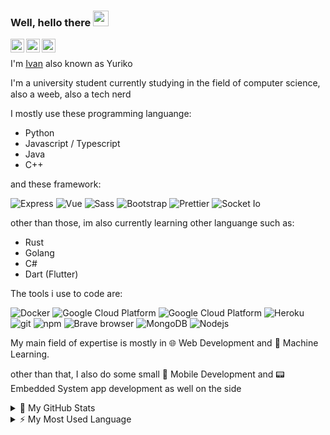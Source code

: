 

### Well, hello there <img src="https://media.giphy.com/media/hvRJCLFzcasrR4ia7z/giphy.gif" width="25px">


<a href="https://line.me/ti/p/ivan9826">
  <img align="left" alt="Yuriko's Line" width="22px" src="https://cdn.jsdelivr.net/npm/simple-icons@v3/icons/line.svg"/>
</a>
<a href="https://www.reddit.com/user/yuriko192/">
  <img align="left" alt="Yuriko's Reddit" width="22px" src="https://cdn.jsdelivr.net/npm/simple-icons@v3/icons/reddit.svg" />
</a>
<a href="https://t.me/yuriko192">
  <img align="left" alt="Yuriko's Telegram" width="22px" src="https://cdn.jsdelivr.net/npm/simple-icons@v3/icons/telegram.svg" />
</a>
<br/>

I'm [Ivan](https://github.com/yuriko192) also known as Yuriko

I'm a university student currently studying in the field of computer science, also a weeb, also a tech nerd <img src="https://emojis.slackmojis.com/emojis/images/1531849430/4246/blob-sunglasses.gif?1531849430" width="15"/>

I mostly use these programming languange:
- Python
- Javascript / Typescript
- Java
- C++
  
and these framework:
<p>
    <img alt="Express" src="https://img.shields.io/badge/-Express-CB3837?style=flat-square&logo=npm&logoColor=white" />
    <img alt="Vue" src="https://img.shields.io/badge/-Vue-4FC08D?style=flat-square&logo=vue.js&logoColor=white" />
    <img alt="Sass" src="https://img.shields.io/badge/-Sass-CC6699?style=flat-square&logo=sass&logoColor=white" />
    <img alt="Bootstrap" src="https://img.shields.io/badge/-Bootstrap-563D7C?style=flat-square&logo=bootstrap&logoColor=white" />
    <img alt="Prettier" src="https://img.shields.io/badge/-Prettier-F7B93E?style=flat-square&logo=prettier&logoColor=white" />
    <img alt="Socket Io" src="https://img.shields.io/badge/-Socket.io-101010?style=flat-square&logo=socket.io&logoColor=white" />  
</p>


other than those, im also currently learning other languange such as:
- Rust
- Golang
- C#
- Dart (Flutter)

The tools i use to code are:
<p>
    <img alt="Docker" src="https://img.shields.io/badge/-Docker-46a2f1?style=flat-square&logo=docker&logoColor=white" />
    <img alt="Google Cloud Platform" src="https://img.shields.io/badge/-Google_Cloud_Platform-1a73e8?style=flat-square&logo=google-cloud&logoColor=white" />
    <img alt="Google Cloud Platform" src="https://img.shields.io/badge/-Visual_Studio_Code-007ACC?style=flat-square&logo=visual-studio-code&logoColor=white" />
    <img alt="Heroku" src="https://img.shields.io/badge/-Heroku-430098?style=flat-square&logo=heroku&logoColor=white" />
    <img alt="git" src="https://img.shields.io/badge/-Git-F05032?style=flat-square&logo=git&logoColor=white" />
    <img alt="npm" src="https://img.shields.io/badge/-NPM-CB3837?style=flat-square&logo=npm&logoColor=white" />
    <img alt="Brave browser" src="https://img.shields.io/badge/-Brave_Browser-FB542B?style=flat-square&logo=brave&logoColor=white" />
    <img alt="MongoDB" src="https://img.shields.io/badge/-MongoDB-13aa52?style=flat-square&logo=mongodb&logoColor=white" />
    <img alt="Nodejs" src="https://img.shields.io/badge/-Nodejs-43853d?style=flat-square&logo=Node.js&logoColor=white" />
</p>

My main field of expertise is mostly in 🌐 Web Development and 👾 Machine Learning.

other than that, I also do some small 📱 Mobile Development and 📟 Embedded System app development as well on the side

<details>
<summary>🌠 My GitHub Stats</summary>

<p align="center"> <img src="https://github-readme-stats.vercel.app/api?username=yuriko192&show_icons=true" alt="Yuriko's Github stats" />
</details>

<details>
<summary>⚡ My Most Used Language</summary>

<p align="center"> <img src="https://github-readme-stats.vercel.app/api/top-langs/?username=yuriko192" alt="Yuriko's Most Used Lang" />
</details>
